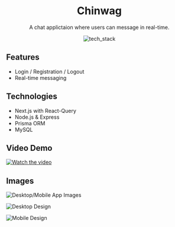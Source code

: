 <div align="center">
<h1>Chinwag</h1>
<p>A chat applictaion where users can message in real-time.</p>

![tech_stack](https://user-images.githubusercontent.com/59027997/134377330-4dbb7747-e9cb-4f36-8047-738ce6703a27.png)

</div>
<div>
<h2>Features</h2>
<ul>
  <li>Login / Registration / Logout</li>
  <li>Real-time messaging</li>
</ul>
</div>

<div>
<h2>Technologies</h2>
<ul>
  <li>Next.js with React-Query</li>
  <li>Node.js & Express</li>
  <li>Prisma ORM</li>
  <li>MySQL</li>
</ul>
</div>

<h2>Video Demo</h2>

[![Watch the video](https://user-images.githubusercontent.com/59027997/184316677-d14e579b-03b2-4234-89e9-1f0b3ae18ef5.png)](https://user-images.githubusercontent.com/59027997/184316414-fec2b62a-0c07-4b56-84ce-e6123942eaf3.mp4)
</div>

<h2>Images</h2>

![Desktop/Mobile App Images](https://user-images.githubusercontent.com/59027997/184316990-61f0458b-ccd2-465e-bc0d-8ec30732f8f8.png)

![Desktop Design](https://user-images.githubusercontent.com/59027997/184318271-5774357a-5839-4b9d-b799-b6ea87c4f0a3.png)

![Mobile Design](https://user-images.githubusercontent.com/59027997/184318225-369cb779-f1bc-4033-a313-fe0302adfdbb.png)

</div>
